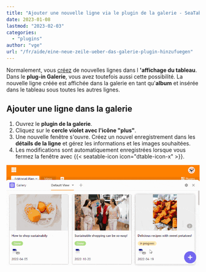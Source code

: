 ```yaml
---
title: "Ajouter une nouvelle ligne via le plugin de la galerie - SeaTable"
date: 2023-01-08
lastmod: "2023-02-03"
categories: 
  - "plugins"
author: "vge"
url: "/fr/aide/eine-neue-zeile-ueber-das-galerie-plugin-hinzufuegen"
---
```


Normalement, vous [créez](https://seatable.io/fr/docs/arbeiten-mit-zeilen/hinzufuegen-einer-zeile/) de nouvelles lignes dans l **'affichage du tableau**. Dans le **plug-in Galerie**, vous avez toutefois aussi cette possibilité. La nouvelle ligne créée est affichée dans la galerie en tant qu'**album** et insérée dans le tableau sous toutes les autres lignes.

## Ajouter une ligne dans la galerie

1. Ouvrez le **plugin de la galerie**.
2. Cliquez sur le **cercle violet avec l'icône "plus"**.
3. Une nouvelle fenêtre s'ouvre. Créez un nouvel enregistrement dans les **détails de la ligne** et gérez les informations et les images souhaitées.
4. Les modifications sont automatiquement enregistrées lorsque vous fermez la fenêtre avec {{< seatable-icon icon="dtable-icon-x" >}}.

![Ajouter une nouvelle ligne via le plugin de la galerie](images/Eine-neue-Zeile-ueber-das-Galerie-Plugin-hinzufuegen.gif)

